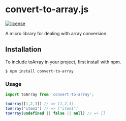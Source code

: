 # convert-to-array.js

[![license](https://img.shields.io/github/license/patrickkempff/vidjo.js.svg?maxAge=2592000)]()

A micro library for dealing with array conversion.

## Installation

To include toArray in your project, first install with npm.

```
$ npm install convert-to-array
```

### Usage
```js
import toArray from 'convert-to-array';

toArray([1,2,3]) // => [1,2,3]
toArray("item1") // => ["item1"]
toArray(undefined || false || null) // => []

```
